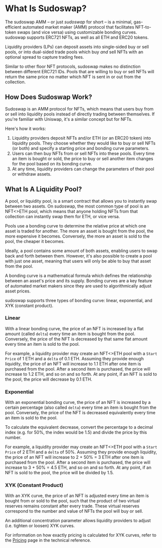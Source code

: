 # What Is Sudoswap?

The sudoswap AMM – or just *sudoswap* for short – is a minimal, gas-efficient automated market maker (AMM) protocol that facilitates NFT-to-token swaps (and vice versa) using customizable bonding curves. sudoswap supports ERC721 NFTs, as well as all ETH and ERC20 tokens.

Liquidity providers (LPs) can deposit assets into single-sided buy or sell pools, or into dual-sided trade pools which buy *and* sell NFTs with an optional spread to capture trading fees. 

Similar to other floor NFT protocols, sudoswap makes no distinction between different ERC721 IDs. Pools that are willing to buy or sell NFTs will return the same price no matter which NFT is sent in or out from the collection.

## How Does Sudoswap Work?

Sudoswap is an AMM protocol for NFTs, which means that users buy from or sell into liquidity pools instead of directly trading between themselves. If you're familiar with Uniswap, it's a similar concept but for NFTs.

Here's how it works:
1. Liquidity providers deposit NFTs and/or ETH (or an ERC20 token) into liquidity pools. They choose whether they would like to buy or sell NFTs (or both) and specify a starting price and bonding curve parameters.
2. Users can then buy NFTs from or sell NFTs into these pools. Every time an item is bought or sold, the price to buy or sell another item changes for the pool based on its bonding curve.
3. At any time, liquidity providers can change the parameters of their pool or withdraw assets.

## What Is A Liquidity Pool?

A pool, or liquidity pool, is a smart contract that allows you to instantly swap between two assets. On sudoswap, the most common type of pool is an NFT<>ETH pool, which means that anyone holding NFTs from that collection can instantly swap them for ETH, or vice versa.

Pools use a bonding curve to determine the relative price at which one asset is traded for another. The more an asset is bought from the pool, the more expensive it becomes. Conversely, the more an asset is sold to the pool, the cheaper it becomes.

Ideally, a pool contains some amount of both assets, enabling users to swap back and forth between them. However, it's also possible to create a pool with just one asset, meaning that users will only be able to buy that asset from the pool.

A bonding curve is a mathematical formula which defines the relationship between an asset's price and its supply. Bonding curves are a key feature of automated market makers since they are used to algorithmically adjust asset prices.

sudoswap supports three types of bonding curve: linear, exponential, and XYK (constant product).

### Linear

With a linear bonding curve, the price of an NFT is increased by a flat amount (called `delta`) every time an item is bought from the pool. Conversely, the price of the NFT is decreased by that same flat amount every time an item is sold to the pool.

For example, a liquidity provider may create an NFT<>ETH pool with a `Start Price` of 1 ETH and a `delta` of 0.1 ETH. Assuming they provide enough liquidity, the price of an NFT will increase to 1.1 ETH after one item is purchased from the pool. After a second item is purchased, the price will increase to 1.2 ETH, and so on and so forth. At any point, if an NFT is sold to the pool, the price will decrease by 0.1 ETH.

### Exponential

With an exponential bonding curve, the price of an NFT is increased by a certain percentage (also called `delta`) every time an item is bought from the pool. Conversely, the price of the NFT is decreased equivalently every time an item is sold to the pool.

To calculate the equivalent decrease, convert the percentage to a decimal index (e.g. for 50%, the index would be 1.5) and divide the price by this number.

For example, a liquidity provider may create an NFT<>ETH pool with a `Start Price` of 2 ETH and a `delta` of 50%. Assuming they provide enough liquidity, the price of an NFT will increase to 2 + 50% = 3 ETH after one item is purchased from the pool. After a second item is purchased, the price will increase to 3 + 50% = 4.5 ETH, and so on and so forth. At any point, if an NFT is sold to the pool, the price will be divided by 1.5.

### XYK (Constant Product)

With an XYK curve, the price of an NFT is adjusted every time an item is bought from or sold to the pool, such that the product of two virtual reserves remains constant after every trade. These virtual reserves correspond to the number and value of NFTs the pool will buy or sell.

An additional concentration parameter allows liquidity providers to adjust (i.e. tighten or loosen) XYK curves.

For information on how exactly pricing is calculated for XYK curves, refer to the [Pricing](https://docs.sudoswap.xyz/reference/pricing/) page in the technical reference.